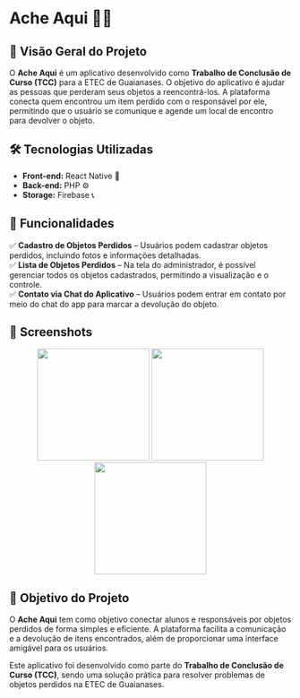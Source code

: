 # Ache Aqui 🐶🐱

## 📌 Visão Geral do Projeto
O **Ache Aqui** é um aplicativo desenvolvido como **Trabalho de Conclusão de Curso (TCC)** para a ETEC de Guaianases. O objetivo do aplicativo é ajudar as pessoas que perderam seus objetos a reencontrá-los. A plataforma conecta quem encontrou um item perdido com o responsável por ele, permitindo que o usuário se comunique e agende um local de encontro para devolver o objeto.

## 🛠️ Tecnologias Utilizadas
- **Front-end:** React Native 📱
- **Back-end:** PHP ⚙️
- **Storage:** Firebase 📞

## 🔹 Funcionalidades
✅ **Cadastro de Objetos Perdidos** – Usuários podem cadastrar objetos perdidos, incluindo fotos e informações detalhadas.  
✅ **Lista de Objetos Perdidos** – Na tela do administrador, é possível gerenciar todos os objetos cadastrados, permitindo a visualização e o controle.  
✅ **Contato via Chat do Aplicativo** – Usuários podem entrar em contato por meio do chat do app para marcar a devolução do objeto.  

## 📸 Screenshots
<p align="center">
   <img src="https://github.com/user-attachments/assets/5c1005ba-3dea-4919-90b3-ee63a6f5f0c5" width="200" />
   <img src="https://github.com/user-attachments/assets/664ab58f-703f-4899-83fe-321176122f18" width="200" />
   <img src="https://github.com/user-attachments/assets/7cb722d2-e792-417f-8479-e7ec3448b4bc" width="200" />
</p>

## 🎯 Objetivo do Projeto
O **Ache Aqui** tem como objetivo conectar alunos e responsáveis por objetos perdidos de forma simples e eficiente. A plataforma facilita a comunicação e a devolução de itens encontrados, além de proporcionar uma interface amigável para os usuários.

Este aplicativo foi desenvolvido como parte do **Trabalho de Conclusão de Curso (TCC)**, sendo uma solução prática para resolver problemas de objetos perdidos na ETEC de Guaianases.



